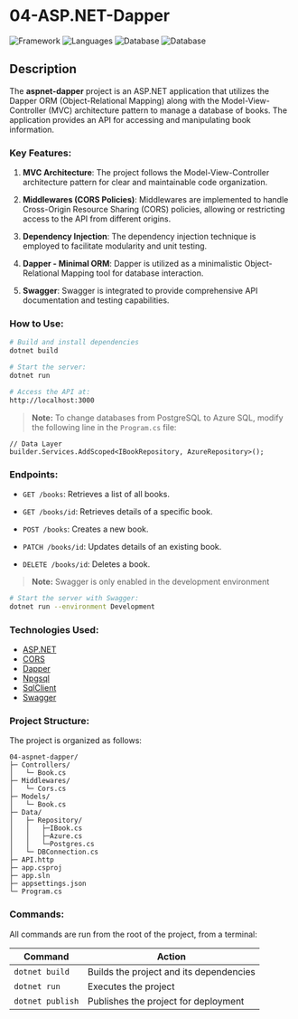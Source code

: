 # 04-ASP.NET-Dapper
![Framework](https://img.shields.io/badge/ASP.NET-141414?&logo=dotnet&logoColor=white&labelColor=512BD4)
![Languages](https://img.shields.io/badge/C--Sharp-141414?&logo=csharp&logoColor=white&labelColor=512BD4)
![Database](https://img.shields.io/badge/PostgreSQL-141414?&logo=postgresql&logoColor=white&labelColor=4169E1)
![Database](https://img.shields.io/badge/Azure_SQL-141414?&logo=microsoftsqlserver&logoColor=white&labelColor=4169E1)

<!-- ## Preview
![001-specex](../assets/001-spacex.jpg) -->

## Description

The **aspnet-dapper** project is an ASP.NET application that utilizes the Dapper ORM (Object-Relational Mapping) along with the Model-View-Controller (MVC) architecture pattern to manage a database of books. The application provides an API for accessing and manipulating book information.

### Key Features:

1. **MVC Architecture**: The project follows the Model-View-Controller architecture pattern for clear and maintainable code organization.

2. **Middlewares (CORS Policies)**: Middlewares are implemented to handle Cross-Origin Resource Sharing (CORS) policies, allowing or restricting access to the API from different origins.

3. **Dependency Injection**: The dependency injection technique is employed to facilitate modularity and unit testing.

4. **Dapper - Minimal ORM**: Dapper is utilized as a minimalistic Object-Relational Mapping tool for database interaction.

5. **Swagger**: Swagger is integrated to provide comprehensive API documentation and testing capabilities.

### How to Use:

```bash
# Build and install dependencies
dotnet build

# Start the server: 
dotnet run

# Access the API at:
http://localhost:3000
```
> **Note:** To change databases from PostgreSQL to Azure SQL, modify the following line in the `Program.cs` file:
```CSharp
// Data Layer
builder.Services.AddScoped<IBookRepository, AzureRepository>();
```

### Endpoints:

- `GET /books`: Retrieves a list of all books.
- `GET /books/id`: Retrieves details of a specific book.

- `POST /books`: Creates a new book.
- `PATCH /books/id`: Updates details of an existing book.

- `DELETE /books/id`: Deletes a book.

> **Note:** Swagger is only enabled in the development environment
```bash
# Start the server with Swagger: 
dotnet run --environment Development
```

### Technologies Used:

- [ASP.NET](https://dotnet.microsoft.com/en-us/apps/aspnet)
- [CORS](https://learn.microsoft.com/en-us/aspnet/core/security/cors)
- [Dapper](https://nuget.org/packages/Dapper)
- [Npgsql](https://nuget.org/packages/Npgsql)
- [SqlClient](https://nuget.org/packages/Microsoft.Data.SqlClient)
- [Swagger](https://learn.microsoft.com/en-us/aspnet/core/tutorials/web-api-help-pages-using-swagger)

### Project Structure:

The project is organized as follows:

```
04-aspnet-dapper/
├─ Controllers/
│   └─ Book.cs
├─ Middlewares/
│   └─ Cors.cs
├─ Models/
│   └─ Book.cs
├─ Data/
│   ├─ Repository/
│   │   ├─IBook.cs
│   │   ├─Azure.cs
│   │   └─Postgres.cs
│   └─ DBConnection.cs
├─ API.http
├─ app.csproj
├─ app.sln
├─ appsettings.json
└─ Program.cs
```

### Commands:

All commands are run from the root of the project, from a terminal:

| Command                  | Action |
| -------------------------| ------ |
| `dotnet build`           | Builds the project and its dependencies |
| `dotnet run`             | Executes the project |
| `dotnet publish`         | Publishes the project for deployment |